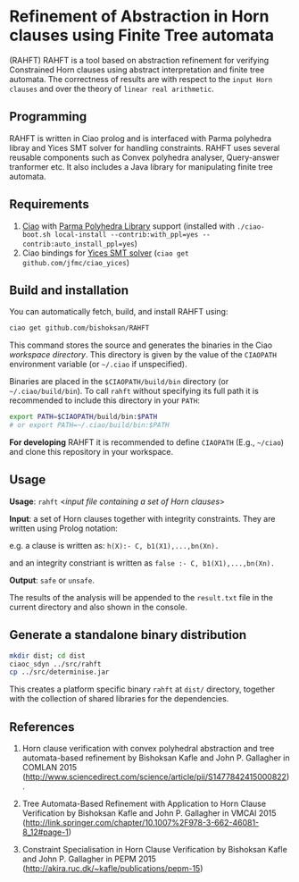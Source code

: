 # Refinement of Abstraction in Horn clauses using Finite Tree automata

(RAHFT) RAHFT is a tool based on abstraction refinement for verifying
Constrained Horn clauses using abstract interpretation and finite tree
automata. The correctness of results are with respect to the `input Horn clauses` and over the theory
of `linear real arithmetic`.

## Programming 

RAHFT is written in Ciao prolog and is interfaced with Parma polyhedra
libray and Yices SMT solver for handling constraints.  RAHFT uses
several reusable components such as Convex polyhedra analyser,
Query-answer tranformer etc. It also includes a Java library for
manipulating finite tree automata.

## Requirements
1. [Ciao](http://github.com/ciao-lang/ciao) with
   [Parma Polyhedra Library](http://bugseng.com/products/ppl/) support
   (installed with `./ciao-boot.sh local-install
   --contrib:with_ppl=yes --contrib:auto_install_ppl=yes`)
2. Ciao bindings for [Yices SMT solver](http://yices.csl.sri.com/)
   (`ciao get github.com/jfmc/ciao_yices`)

## Build and installation

You can automatically fetch, build, and install RAHFT using:

```sh
ciao get github.com/bishoksan/RAHFT
```

This command stores the source and generates the binaries in the Ciao
_workspace directory_. This directory is given by the value of the
`CIAOPATH` environment variable (or `~/.ciao` if unspecified).

Binaries are placed in the `$CIAOPATH/build/bin` directory (or
`~/.ciao/build/bin`). To call `rahft` without specifying its full path
it is recommended to include this directory in your `PATH`:

```sh
export PATH=$CIAOPATH/build/bin:$PATH
# or export PATH=~/.ciao/build/bin:$PATH
```

**For developing** RAHFT it is recommended to define `CIAOPATH` (E.g.,
`~/ciao`) and clone this repository in your workspace.

## Usage

**Usage**: `rahft` \<*input file containing a set of Horn clauses*\>

**Input**: a set of Horn clauses together with integrity constraints. They
are written using Prolog notation:

e.g. a clause is written as: `h(X):- C, b1(X1),...,bn(Xn).`

and an integrity constriant is written as `false :- C, b1(X1),...,bn(Xn).`

**Output**: `safe` or `unsafe`.

The results of the analysis will be appended to the `result.txt` file in the current directory and also shown in the console.

## Generate a standalone binary distribution

```sh
mkdir dist; cd dist
ciaoc_sdyn ../src/rahft
cp ../src/determinise.jar
```

This creates a platform specific binary `rahft` at `dist/`
directory, together with the collection of shared libraries for the
dependencies.

## References

1. Horn clause verification with convex polyhedral abstraction and
   tree automata-based refinement by Bishoksan Kafle and John
   P. Gallagher in COMLAN 2015
   (http://www.sciencedirect.com/science/article/pii/S1477842415000822).

2. Tree Automata-Based Refinement with Application to Horn Clause
   Verification by Bishoksan Kafle and John P. Gallagher in VMCAI 2015
   (http://link.springer.com/chapter/10.1007%2F978-3-662-46081-8_12#page-1)

3. Constraint Specialisation in Horn Clause Verification by Bishoksan
   Kafle and John P. Gallagher in PEPM 2015
   (http://akira.ruc.dk/~kafle/publications/pepm-15)
